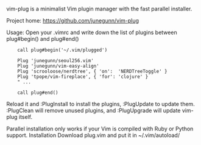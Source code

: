 
vim-plug is a minimalist Vim plugin manager with the fast parallel installer.

Project home:
  https://github.com/junegunn/vim-plug

Usage:
  Open your .vimrc and write down the list of plugins between plug#begin() and plug#end()

        call plug#begin('~/.vim/plugged')

        Plug 'junegunn/seoul256.vim'
        Plug 'junegunn/vim-easy-align'
        Plug 'scrooloose/nerdtree', { 'on':  'NERDTreeToggle' }
        Plug 'tpope/vim-fireplace', { 'for': 'clojure' }
        " ...

        call plug#end()

  Reload it and :PlugInstall to install the plugins, :PlugUpdate to update them.
  :PlugClean will remove unused plugins, and :PlugUpgrade will update vim-plug itself.

  Parallel installation only works if your Vim is compiled with Ruby or Python support.
Installation
Download plug.vim and put it in ~/.vim/autoload/
